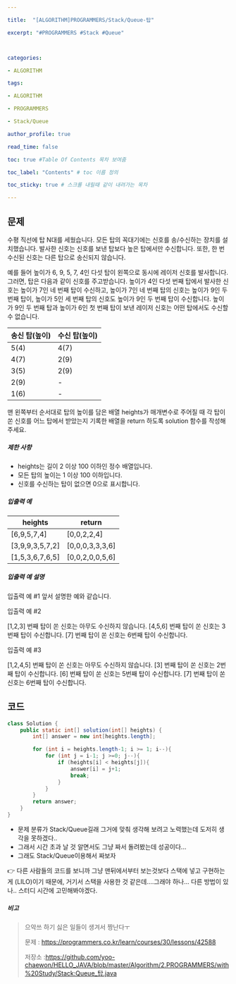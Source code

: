 ```yaml
---

title:  "[ALGORITHM]PROGRAMMERS/Stack/Queue-탑"

excerpt: "#PROGRAMMERS #Stack #Queue"



categories:

- ALGORITHM

tags:

- ALGORITHM

- PROGRAMMERS

- Stack/Queue

author_profile: true

read_time: false 

toc: true #Table Of Contents 목차 보여줌

toc_label: "Contents" # toc 이름 정의

toc_sticky: true # 스크롤 내릴때 같이 내려가는 목차

---
```




## 문제

수평 직선에 탑 N대를 세웠습니다. 모든 탑의 꼭대기에는 신호를 송/수신하는 장치를 설치했습니다. 발사한 신호는 신호를 보낸 탑보다 높은 탑에서만 수신합니다. 또한, 한 번 수신된 신호는 다른 탑으로 송신되지 않습니다.

예를 들어 높이가 6, 9, 5, 7, 4인 다섯 탑이 왼쪽으로 동시에 레이저 신호를 발사합니다. 그러면, 탑은 다음과 같이 신호를 주고받습니다. 높이가 4인 다섯 번째 탑에서 발사한 신호는 높이가 7인 네 번째 탑이 수신하고, 높이가 7인 네 번째 탑의 신호는 높이가 9인 두 번째 탑이, 높이가 5인 세 번째 탑의 신호도 높이가 9인 두 번째 탑이 수신합니다. 높이가 9인 두 번째 탑과 높이가 6인 첫 번째 탑이 보낸 레이저 신호는 어떤 탑에서도 수신할 수 없습니다.

| 송신 탑(높이) | 수신 탑(높이) |
| ------------- | ------------- |
| 5(4)          | 4(7)          |
| 4(7)          | 2(9)          |
| 3(5)          | 2(9)          |
| 2(9)          | -             |
| 1(6)          | -             |

맨 왼쪽부터 순서대로 탑의 높이를 담은 배열 heights가 매개변수로 주어질 때 각 탑이 쏜 신호를 어느 탑에서 받았는지 기록한 배열을 return 하도록 solution 함수를 작성해주세요.

##### 제한 사항

- heights는 길이 2 이상 100 이하인 정수 배열입니다.
- 모든 탑의 높이는 1 이상 100 이하입니다.
- 신호를 수신하는 탑이 없으면 0으로 표시합니다.

##### 입출력 예

| heights         | return          |
| --------------- | --------------- |
| [6,9,5,7,4]     | [0,0,2,2,4]     |
| [3,9,9,3,5,7,2] | [0,0,0,3,3,3,6] |
| [1,5,3,6,7,6,5] | [0,0,2,0,0,5,6] |

##### 입출력 예 설명

입출력 예 #1
앞서 설명한 예와 같습니다.

입출력 예 #2

[1,2,3] 번째 탑이 쏜 신호는 아무도 수신하지 않습니다.
[4,5,6] 번째 탑이 쏜 신호는 3번째 탑이 수신합니다.
[7] 번째 탑이 쏜 신호는 6번째 탑이 수신합니다.

입출력 예 #3

[1,2,4,5] 번째 탑이 쏜 신호는 아무도 수신하지 않습니다.
[3] 번째 탑이 쏜 신호는 2번째 탑이 수신합니다.
[6] 번째 탑이 쏜 신호는 5번째 탑이 수신합니다.
[7] 번째 탑이 쏜 신호는 6번째 탑이 수신합니다.



## 코드

```java
class Solution {
    public static int[] solution(int[] heights) {
        int[] answer = new int[heights.length];

        for (int i = heights.length-1; i >= 1; i--){
            for (int j = i-1; j >=0; j--){
                if (heights[i] < heights[j]){
                    answer[i] = j+1;
                    break;
                }
            }
        }
        return answer;
    }
}
```

- 문제 분류가 Stack/Queue길래 그거에 맞춰 생각해 보려고 노력했는데 도저히 생각을 못하겠다..
- 그래서 시간 초과 날 것 알면서도 그냥 짜서 돌려봤는데 성공이다...
- 그래도 Stack/Queue이용해서 짜보자



 👉 다른 사람들의 코드를 보니까 그냥 맨뒤에서부터 보는것보다 스택에 넣고 구현하는게 (LILO)이기 때문에, 거기서 스택을 사용한 것 같은데....그래야 하나... 다른 방법이 있나.. 스터디 시간에 고민해봐야겠다.



##### 비고

> 으악쓰 하기 싫은 일들이 생겨서 짱난다ㅜ
>
> 문제 : https://programmers.co.kr/learn/courses/30/lessons/42588
>
> 저장소 :https://github.com/yoo-chaewon/HELLO_JAVA/blob/master/Algorithm/2.PROGRAMMERS/with%20Study/Stack:Queue_탑.java
>
